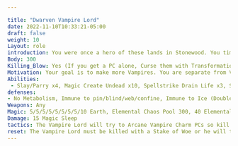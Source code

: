 ```yaml
---

title: "Dwarven Vampire Lord"
date: 2022-11-10T10:33:21-05:00
draft: false
weight: 10
Layout: role
introduction: You were once a hero of these lands in Stonewood. You time came and passed. But now you rise against your own will enslaved to Chaos by the Bloody Fist. You hate what you are doing but you do it without question as it was willed by creatures more powerful than yourself
Body: 300 
Killing_Blow: Yes (If you get a PC alone, Curse them with Transformation to Vampire)
Motivation: Your goal is to make more Vampires. You are separate from Vindale Vampires but you want your own bloodline in Stonewood and this is your only shot! If you get a PC dead and alone, give them Curse of Transformation if their friends cant save them. Make the PCs lives a living hell with necromancy. Don’t spam Death Spells, hit them with Chaos magic, wither limbs, taint blood, and Bind them for your Death Knights to kill. Turn into Gaseous Form and float around till you see an opening if you are cornered. You CANNOT go outside or you will die. This Mausoleum is the only thing keeping you alive during the day.
Abilities: 
 - Slay/Parry x4, Magic Create Undead x10, Spellstrike Drain Life x3, Spellstrike Death x3, Spell Strike Taint Blood x3, Spellstrike Wither Limb x3, Spellstrike Fear x5, Arcane Vampire Charm x10, Gaseous Form on 3 count
defenses: 
- No Metabolism, Immune to pin/blind/web/confine, Immune to Ice (Double taken from Flame), Healed by Chaos, Dodge x3, Phase x5, Cloak Flame x3, Return x3
Weapons: Any
Magic: 5/5/5/5/5/5/5/5/10 Earth, Elemental Chaos Pool 300, 40 Elemental Chaos x40
Damage: 15 Magic Sleep
tactics: The Vampire Lord will try to Arcane Vampire Charm PCs so kill their friends.
reset: The Vampire Lord must be killed with a Stake of Woe or he will take his death count and respawn at Night.
---
```









